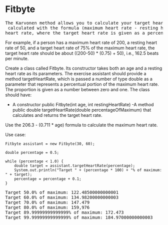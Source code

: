 # Fitbyte

<pre>
The Karvonen method allows you to calculate your target heart rate for physical exercise. The target heart rate is 
<bre> calculated with the formula (maximum heart rate - resting heart rate) * (target heart rate percentage) + resting 
heart rate, where the target heart rate is given as a percentage of the maximum heart rate.
</pre>


For example, if a person has a maximum heart rate of 200, a resting heart rate of 50, and a target heart rate of 75% of the maximum heart rate, the target heart rate should be about ((200-50) * (0.75) + 50), i.e., 162.5 beats per minute.

Create a class called Fitbyte. Its constructor takes both an age and a resting heart rate as its parameters. The exercise assistant should provide a method targetHeartRate, which is passed a number of type double as a parameter that represents a percentual portion of the maximum heart rate. The proportion is given as a number between zero and one. The class should have:

- A constructor public Fitbyte(int age, int restingHeartRate)
-A method public double targetHeartRate(double percentageOfMaximum) that calculates and returns the target heart rate.

Use the 206.3 - (0.711 * age) formula to calculate the maximum heart rate.

Use case:

```
Fitbyte assistant = new Fitbyte(30, 60);

double percentage = 0.5;

while (percentage < 1.0) {
    double target = assistant.targetHeartRate(percentage);
    System.out.println("Target " + (percentage * 100) + "% of maximum: " + target);
    percentage = percentage + 0.1;
}
```

<pre>
Target 50.0% of maximum: 122.48500000000001
Target 60.0% of maximum: 134.98200000000003
Target 70.0% of maximum: 147.479
Target 80.0% of maximum: 159,976
Target 89.99999999999999% of maximum: 172.473
Target 99.99999999999999% of maximum: 184.97000000000003
</pre>